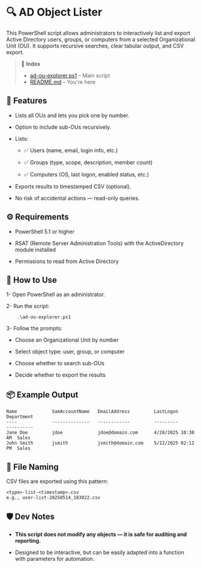 # 🔍 AD Object Lister 
This PowerShell script allows administrators to interactively list and export Active Directory users, groups, or computers from a selected Organizational Unit (OU). It supports recursive searches, clear tabular output, and CSV export.

>📄 **Index**
> - [ad-ou-explorer.ps1](../../scripting/windows/ad-ou-explorer.ps1) – Main script
> - [README.md](./ad-ou-explorer.md) – You're here


## 🧰 Features
- Lists all OUs and lets you pick one by number.

- Option to include sub-OUs recursively.

- Lists:

    - ✅ Users (name, email, login info, etc.)

    - ✅ Groups (type, scope, description, member count)

    - ✅ Computers (OS, last logon, enabled status, etc.)

- Exports results to timestamped CSV (optional).



- No risk of accidental actions — read-only queries.

## ⚙️ Requirements
- PowerShell 5.1 or higher

- RSAT (Remote Server Administration Tools) with the ActiveDirectory module installed

- Permissions to read from Active Directory

## 🚀 How to Use
1- Open PowerShell as an administrator.

2- Run the script:
``` 
    .\ad-ou-explorer.ps1
```
3- Follow the prompts:

- Choose an Organizational Unit by number

- Select object type: user, group, or computer

- Choose whether to search sub-OUs

- Decide whether to export the results

## 📦 Example Output
```
Name             SamAccountName   EmailAddress         LastLogon           Department
----             --------------   ------------         ---------           ----------
Jane Doe         jdoe             jdoe@domain.com      4/28/2025 10:30 AM  Sales
John Smith       jsmith           jsmith@domain.com    5/12/2025 02:12 PM  Sales
```

## 📁 File Naming
CSV files are exported using this pattern:
```
<type>-list-<timestamp>.csv
e.g., user-list-20250514_183022.csv
```

## 🛡️ Dev Notes
- **This script does not modify any objects — it is safe for auditing and reporting.**

- Designed to be interactive, but can be easily adapted into a function with parameters for automation.